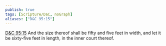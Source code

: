 ```yaml
---
publish: true
tags: [Scripture/DaC, noGraph]
aliases: ["D&C 95:15"]
---
```

[D&C 95:15](https://churchofjesuschrist.org/study/scriptures/dc-testament/dc/95?lang=eng&id=p15#p15) And the size thereof shall be fifty and five feet in width, and let it be sixty-five feet in length, in the inner court thereof.
